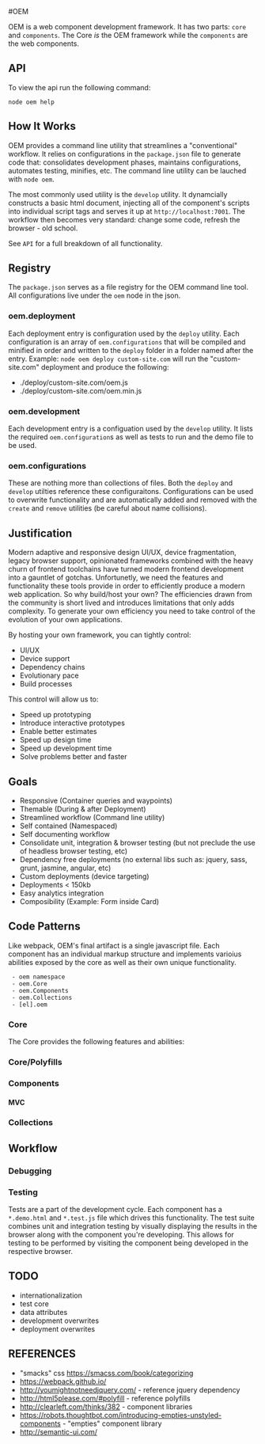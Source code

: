 #OEM


OEM is a web component development framework. It has two parts: `core` and `components`. The Core *is* the OEM framework while the `components` are the web components. 

## API
To view the api run the following command:

    node oem help

## How It Works
OEM provides a command line utility that streamlines a "conventional" workflow. It relies on configurations in the `package.json` file to generate code that: consolidates development phases, maintains configurations, automates testing, minifies, etc. The command line utility can be lauched with `node oem`.

The most commonly used utility is the `develop` utility. It dynamcially constructs a basic html document, injecting all of the component's scripts into individual script tags and serves it up at `http://localhost:7001`. The workflow then becomes very standard: change some code, refresh the browser - old school.

See `API` for a full breakdown of all functionality.

## Registry
The `package.json` serves as a file registry for the OEM command line tool. All configurations live under the `oem` node in the json.

### oem.deployment
Each deployment entry is configuration used by the `deploy` utility. Each configuration is an array of `oem.configurations` that will be compiled and minified in order and written to the `deploy` folder in a folder named after the entry. Example: `node oem deploy custom-site.com` will run the "custom-site.com" deployment and produce the following:

- ./deploy/custom-site.com/oem.js
- ./deploy/custom-site.com/oem.min.js

### oem.development
Each development entry is a configuation used by the `develop` utility. It lists the required `oem.configuration`s as well as tests to run and the demo file to be used.

### oem.configurations
These are nothing more than collections of files. Both the `deploy` and `develop` utilties reference these configuraitons. Configurations can be used to overwrite functionality and are automatically added and removed with the `create` and `remove` utilities (be careful about name collisions).

## Justification
Modern adaptive and responsive design UI/UX, device fragmentation, legacy browser support, opinionated frameworks combined with the heavy churn of frontend toolchains have turned modern frontend development into a gauntlet of gotchas. Unfortunetly, we need the features and functionality these tools provide in order to efficiently produce a modern web application. So why build/host your own? The efficiencies drawn from the community is short lived and introduces limitations that only adds complexity. To generate your own efficiency you need to take control of the evolution of your own applications.

By hosting your own framework, you can tightly control:

- UI/UX
- Device support
- Dependency chains
- Evolutionary pace
- Build processes

This control will allow us to:

- Speed up prototyping
- Introduce interactive prototypes
- Enable better estimates
- Speed up design time
- Speed up development time
- Solve problems better and faster

## Goals
- Responsive (Container queries and waypoints)
- Themable (During & after Deployment)
- Streamlined workflow (Command line utility)
- Self contained (Namespaced)
- Self documenting workflow
- Consolidate unit, integration & browser testing (but not preclude the use of headless browser testing, etc)
- Dependency free deployments (no external libs such as: jquery, sass, grunt, jasmine, angular, etc)
- Custom deployments (device targeting)
- Deployments < 150kb
- Easy analytics integration
- Composibility (Example: Form inside Card)


## Code Patterns
Like webpack, OEM's final artifact is a single javascript file. Each component has an individual markup structure and implements varioius abilities exposed by the core as well as their own unique functionality.

     - oem namespace
     - oem.Core
     - oem.Components
     - oem.Collections
     - [el].oem

### Core
The Core provides the following features and abilities:

### Core/Polyfills

### Components
#### MVC

### Collections

## Workflow
### Debugging


### Testing
Tests are a part of the development cycle. Each component has a `*.demo.html` and `*.test.js` file which drives this functionality. The test suite combines unit and integration testing by visually displaying the results in the browser along with the component you're developing. This allows for testing to be performed by visiting the component being developed in the respective browser.

## TODO
- internationalization
- test core
- data attributes
- development overwrites
- deployment overwrites

## REFERENCES
- "smacks" css https://smacss.com/book/categorizing
- https://webpack.github.io/
- http://youmightnotneedjquery.com/ - reference jquery dependency
- http://html5please.com/#polyfill - reference polyfills
- http://clearleft.com/thinks/382 - component libraries
- https://robots.thoughtbot.com/introducing-empties-unstyled-components - "empties" component library
- http://semantic-ui.com/
